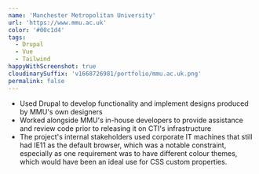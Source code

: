 ```yaml
---
name: 'Manchester Metropolitan University'
url: 'https://www.mmu.ac.uk'
color: '#00c1d4'
tags:
  - Drupal
  - Vue
  - Tailwind
happyWithScreenshot: true
cloudinarySuffix: 'v1668726981/portfolio/mmu.ac.uk.png'
permalink: false
---
```


- Used Drupal to develop functionality and implement designs produced by MMU's own designers
- Worked alongside MMU's in-house developers to provide assistance and review code prior to releasing it on CTI's infrastructure
- The project's internal stakeholders used corporate IT machines that still had IE11 as the default browser, which was a notable constraint, especially as one requirement was to have different colour themes, which would have been an ideal use for CSS custom properties.
